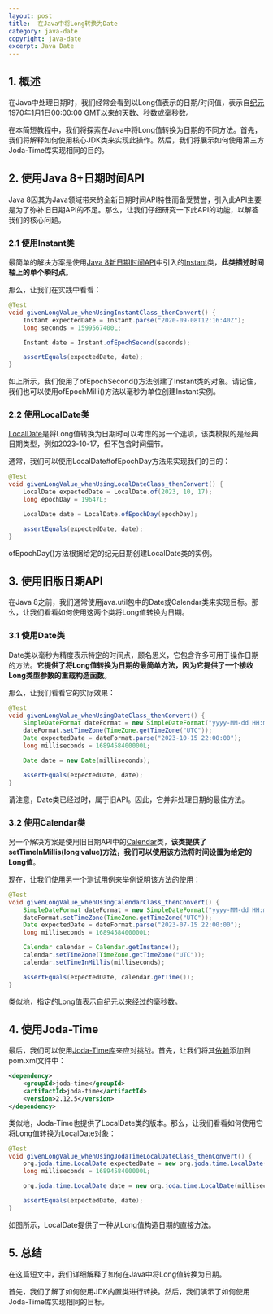 ```yaml
---
layout: post
title:  在Java中将Long转换为Date
category: java-date
copyright: java-date
excerpt: Java Date
---
```


## 1. 概述

在Java中处理日期时，我们经常会看到以Long值表示的日期/时间值，表示自[纪元](https://www.baeldung.com/java-localdate-epoch#epoch-vs-localdate)1970年1月1日00:00:00 GMT以来的天数、秒数或毫秒数。

在本简短教程中，我们将探索在Java中将Long值转换为日期的不同方法。首先，我们将解释如何使用核心JDK类来实现此操作。然后，我们将展示如何使用第三方Joda-Time库实现相同的目的。

## 2. 使用Java 8+日期时间API

Java 8因其为Java领域带来的全新日期时间API特性而备受赞誉，引入此API主要是为了弥补旧日期API的不足。那么，让我们仔细研究一下此API的功能，以解答我们的核心问题。

### 2.1 使用Instant类

最简单的解决方案是使用[Java 8新日期时间API](https://www.baeldung.com/java-8-date-time-intro)中引入的[Instant](https://www.baeldung.com/java-instant-vs-localdatetime#1-using-instant)类，**此类描述时间轴上的单个瞬时点**。

那么，让我们在实践中看看：

```java
@Test
void givenLongValue_whenUsingInstantClass_thenConvert() {
    Instant expectedDate = Instant.parse("2020-09-08T12:16:40Z");
    long seconds = 1599567400L;

    Instant date = Instant.ofEpochSecond(seconds);

    assertEquals(expectedDate, date);
}
```

如上所示，我们使用了ofEpochSecond()方法创建了Instant类的对象。请记住，我们也可以使用ofEpochMilli()方法以毫秒为单位创建Instant实例。

### 2.2 使用LocalDate类

[LocalDate](https://www.baeldung.com/java-creating-localdate-with-values)是将Long值转换为日期时可以考虑的另一个选项，该类模拟的是经典日期类型，例如2023-10-17，但不包含时间细节。

通常，我们可以使用LocalDate#ofEpochDay方法来实现我们的目的：

```java
@Test
void givenLongValue_whenUsingLocalDateClass_thenConvert() {
    LocalDate expectedDate = LocalDate.of(2023, 10, 17);
    long epochDay = 19647L;

    LocalDate date = LocalDate.ofEpochDay(epochDay);

    assertEquals(expectedDate, date);
}
```

ofEpochDay()方法根据给定的纪元日期创建LocalDate类的实例。

## 3. 使用旧版日期API

在Java 8之前，我们通常使用java.util包中的Date或Calendar类来实现目标。那么，让我们看看如何使用这两个类将Long值转换为日期。

### 3.1 使用Date类

Date类以毫秒为精度表示特定的时间点，顾名思义，它包含许多可用于操作日期的方法。**它提供了将Long值转换为日期的最简单方法，因为它提供了一个接收Long类型参数的重载构造函数**。

那么，让我们看看它的实际效果：

```java
@Test
void givenLongValue_whenUsingDateClass_thenConvert() {
    SimpleDateFormat dateFormat = new SimpleDateFormat("yyyy-MM-dd HH:mm:ss");
    dateFormat.setTimeZone(TimeZone.getTimeZone("UTC"));
    Date expectedDate = dateFormat.parse("2023-10-15 22:00:00");
    long milliseconds = 1689458400000L;

    Date date = new Date(milliseconds);

    assertEquals(expectedDate, date);
}
```

请注意，Date类已经过时，属于旧API。因此，它并非处理日期的最佳方法。

### 3.2 使用Calendar类

另一个解决方案是使用旧日期API中的[Calendar](https://www.baeldung.com/java-gregorian-calendar)类，**该类提供了setTimeInMillis(long value)方法，我们可以使用该方法将时间设置为给定的Long值**。

现在，让我们使用另一个测试用例来举例说明该方法的使用：

```java
@Test
void givenLongValue_whenUsingCalendarClass_thenConvert() {
    SimpleDateFormat dateFormat = new SimpleDateFormat("yyyy-MM-dd HH:mm:ss");
    dateFormat.setTimeZone(TimeZone.getTimeZone("UTC"));
    Date expectedDate = dateFormat.parse("2023-07-15 22:00:00");
    long milliseconds = 1689458400000L;

    Calendar calendar = Calendar.getInstance();
    calendar.setTimeZone(TimeZone.getTimeZone("UTC"));
    calendar.setTimeInMillis(milliseconds);

    assertEquals(expectedDate, calendar.getTime());
}
```

类似地，指定的Long值表示自纪元以来经过的毫秒数。

## 4. 使用Joda-Time

最后，我们可以使用[Joda-Time库](https://www.baeldung.com/joda-time)来应对挑战。首先，让我们将其[依赖](https://mvnrepository.com/artifact/joda-time/joda-time)添加到pom.xml文件中：

```xml
<dependency>
    <groupId>joda-time</groupId>
    <artifactId>joda-time</artifactId>
    <version>2.12.5</version>
</dependency>
```

类似地，Joda-Time也提供了LocalDate类的版本。那么，让我们看看如何使用它将Long值转换为LocalDate对象：

```java
@Test
void givenLongValue_whenUsingJodaTimeLocalDateClass_thenConvert() {
    org.joda.time.LocalDate expectedDate = new org.joda.time.LocalDate(2023, 7, 15);
    long milliseconds = 1689458400000L;

    org.joda.time.LocalDate date = new org.joda.time.LocalDate(milliseconds, DateTimeZone.UTC);

    assertEquals(expectedDate, date);
}
```

如图所示，LocalDate提供了一种从Long值构造日期的直接方法。

## 5. 总结

在这篇短文中，我们详细解释了如何在Java中将Long值转换为日期。

首先，我们了解了如何使用JDK内置类进行转换。然后，我们演示了如何使用Joda-Time库实现相同的目标。